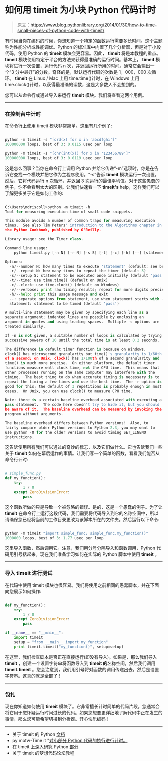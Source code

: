 # 如何用 timeit 为小块 Python 代码计时

> 原文：<https://www.blog.pythonlibrary.org/2014/01/30/how-to-time-small-pieces-of-python-code-with-timeit/>

有时候当你在编码的时候，你想知道一个特定的函数运行需要多长时间。这个主题称为性能分析或性能调优。Python 的标准库中内置了几个分析器，但是对于小段代码，使用 Python 的 **timeit** 模块会更容易。因此， **timeit** 将是本教程的重点。 **timeit** 模块使用特定于平台的方法来获得最准确的运行时间。基本上， **timeit** 模块将进行一次设置，运行代码 n 次，并返回运行所用的时间。通常它会输出一个“3 分中最好”的分数。奇怪的是，默认运行代码的次数是 1，000，000 次循环。 **timeit** 在 Linux / Mac 上用 time.time()计时，在 Windows 上用 time.clock()计时，以获得最准确的读数，这是大多数人不会想到的。

您可以从命令行或通过导入来运行 **timeit** 模块。我们将查看这两个用例。

* * *

### 在控制台中计时

在命令行上使用 timeit 模块非常简单。这里有几个例子:

```py

python -m timeit -s "[ord(x) for x in 'abcdfghi']"
100000000 loops, best of 3: 0.0115 usec per loop

python -m timeit -s "[chr(int(x)) for x in '123456789']"
100000000 loops, best of 3: 0.0119 usec per loop

```

这是怎么回事？当你在命令行上调用 Python 并给它传递“-m”选项时，你是在告诉它查找一个模块并把它作为主程序使用。“-s”告诉 **timeit** 模块运行一次设置。然后，它将代码运行 n 次循环，并返回 3 次运行的最佳平均值。对于这些愚蠢的例子，你不会看到太大的区别。让我们快速看一下 **timeit's** help，这样我们可以了解更多关于它是如何工作的:

```py

C:\Users\mdriscoll>python -m timeit -h
Tool for measuring execution time of small code snippets.

This module avoids a number of common traps for measuring execution
times.  See also Tim Peters' introduction to the Algorithms chapter in
the Python Cookbook, published by O'Reilly.

Library usage: see the Timer class.

Command line usage:
    python timeit.py [-n N] [-r N] [-s S] [-t] [-c] [-h] [--] [statement]

Options:
  -n/--number N: how many times to execute 'statement' (default: see below)
  -r/--repeat N: how many times to repeat the timer (default 3)
  -s/--setup S: statement to be executed once initially (default 'pass')
  -t/--time: use time.time() (default on Unix)
  -c/--clock: use time.clock() (default on Windows)
  -v/--verbose: print raw timing results; repeat for more digits precision
  -h/--help: print this usage message and exit
  --: separate options from statement, use when statement starts with -
  statement: statement to be timed (default 'pass')

A multi-line statement may be given by specifying each line as a
separate argument; indented lines are possible by enclosing an
argument in quotes and using leading spaces.  Multiple -s options are
treated similarly.

If -n is not given, a suitable number of loops is calculated by trying
successive powers of 10 until the total time is at least 0.2 seconds.

The difference in default timer function is because on Windows,
clock() has microsecond granularity but time()'s granularity is 1/60th
of a second; on Unix, clock() has 1/100th of a second granularity and
time() is much more precise.  On either platform, the default timer
functions measure wall clock time, not the CPU time.  This means that
other processes running on the same computer may interfere with the
timing.  The best thing to do when accurate timing is necessary is to
repeat the timing a few times and use the best time.  The -r option is
good for this; the default of 3 repetitions is probably enough in most
cases.  On Unix, you can use clock() to measure CPU time.

Note: there is a certain baseline overhead associated with executing a
pass statement.  The code here doesn't try to hide it, but you should
be aware of it.  The baseline overhead can be measured by invoking the
program without arguments.

The baseline overhead differs between Python versions!  Also, to
fairly compare older Python versions to Python 2.3, you may want to
use python -O for the older versions to avoid timing SET_LINENO
instructions.

```

这告诉使用所有我们可以通过的奇妙的标志，以及它们做什么。它也告诉我们一些关于 **timeit** 如何在幕后运作的事情。让我们写一个简单的函数，看看我们能否从命令行计时:

```py

# simple_func.py
def my_function():
    try:
        1 / 0
    except ZeroDivisionError:
        pass

```

这个函数所做的只是导致一个被忽略的错误。是的，这是一个愚蠢的例子。为了让 **timeit** 在命令行上运行这段代码，我们需要将代码导入到它的名称空间中，所以请确保您已经将当前的工作目录更改为该脚本所在的文件夹。然后运行以下命令:

```py

python -m timeit "import simple_func; simple_func.my_function()"
1000000 loops, best of 3: 1.77 usec per loop

```

这里导入函数，然后调用它。注意，我们用分号分隔导入和函数调用，Python 代码用引号括起来。现在我们准备学习如何在实际的 Python 脚本中使用 **timeit** 。

* * *

### 导入 timeit 进行测试

在代码中使用 timeit 模块也很容易。我们将使用之前相同的愚蠢脚本，并在下面向您展示如何操作:

```py

def my_function():
    try:
        1 / 0
    except ZeroDivisionError:
        pass

if __name__ == "__main__":
    import timeit
    setup = "from __main__ import my_function"
    print timeit.timeit("my_function()", setup=setup)

```

在这里，我们检查脚本是否正在直接运行(即没有导入)。如果是，那么我们导入 **timeit** ，创建一个设置字符串将函数导入到 **timeit 的**名称空间，然后我们调用 **timeit.timeit** 。您会注意到，我们用引号将对函数的调用传递出去，然后是设置字符串。这真的就是全部了！

* * *

### 包扎

现在你知道如何使用 **timeit** 模块了。它非常擅长计时简单的代码片段。您通常会将它用于您怀疑运行时间过长的代码。如果您想要更详细地了解代码中正在发生的事情，那么您可能希望切换到分析器。开心快乐编码！

* * *

*   关于 timeit 的 Python [文档](http://docs.python.org/2/library/timeit.html)
*   py motw-Time it "[对小部分 Python 代码的执行进行计时。](http://pymotw.com/2/timeit/)
*   在 timeit 上深入研究 Python [部分](http://www.diveintopython.net/performance_tuning/timeit.html)
*   关于 timeit 的梦想代码论坛教程